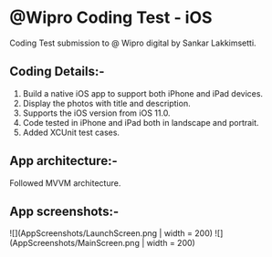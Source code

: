 # @Wipro Coding Test - iOS
Coding Test submission to @ Wipro digital by Sankar Lakkimsetti.

## Coding Details:-
1. Build a native iOS app to support both iPhone and iPad devices.
2. Display the photos with title and description.
3. Supports the iOS version from iOS 11.0.
4. Code tested in iPhone and iPad both in landscape and portrait.
5. Added XCUnit test cases.

## App architecture:-
Followed MVVM architecture.

## App screenshots:-
![](AppScreenshots/LaunchScreen.png | width = 200) ![](AppScreenshots/MainScreen.png | width = 200)


